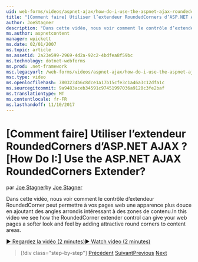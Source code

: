 ```yaml
---
uid: web-forms/videos/aspnet-ajax/how-do-i-use-the-aspnet-ajax-roundedcorners-extender
title: "[Comment faire] Utiliser l’extendeur RoundedCorners d’ASP.NET AJAX ? | Microsoft Docs"
author: JoeStagner
description: "Dans cette vidéo, nous voir comment le contrôle d’extendeur RoundedCorner peut permettre à vos pages web une apparence plus douce en ajoutant des angles arrondis intéressante pour la zone de contenu..."
ms.author: aspnetcontent
manager: wpickett
ms.date: 02/01/2007
ms.topic: article
ms.assetid: 2a23e599-2969-4d2a-92c2-4bdfea8f59bc
ms.technology: dotnet-webforms
ms.prod: .net-framework
msc.legacyurl: /web-forms/videos/aspnet-ajax/how-do-i-use-the-aspnet-ajax-roundedcorners-extender
msc.type: video
ms.openlocfilehash: 7803234b6c8dce1a17b15cfe3c1a46a3c12dfa1c
ms.sourcegitcommit: 9a9483aceb34591c97451997036a9120c3fe2baf
ms.translationtype: MT
ms.contentlocale: fr-FR
ms.lasthandoff: 11/10/2017
---
```

<a name="how-do-i-use-the-aspnet-ajax-roundedcorners-extender"></a><span data-ttu-id="bc54f-104">[Comment faire] Utiliser l’extendeur RoundedCorners d’ASP.NET AJAX ?</span><span class="sxs-lookup"><span data-stu-id="bc54f-104">[How Do I:] Use the ASP.NET AJAX RoundedCorners Extender?</span></span>
====================
<span data-ttu-id="bc54f-105">par [Joe Stagner](https://github.com/JoeStagner)</span><span class="sxs-lookup"><span data-stu-id="bc54f-105">by [Joe Stagner](https://github.com/JoeStagner)</span></span>

<span data-ttu-id="bc54f-106">Dans cette vidéo, nous voir comment le contrôle d’extendeur RoundedCorner peut permettre à vos pages web une apparence plus douce en ajoutant des angles arrondis intéressant à des zones de contenu.</span><span class="sxs-lookup"><span data-stu-id="bc54f-106">In this video we see how the RoundedCorner extender control can give your web pages a softer look and feel by adding attractive round corners to content areas.</span></span>

[<span data-ttu-id="bc54f-107">&#9654; Regardez la vidéo (2 minutes)</span><span class="sxs-lookup"><span data-stu-id="bc54f-107">&#9654; Watch video (2 minutes)</span></span>](https://channel9.msdn.com/Blogs/ASP-NET-Site-Videos/how-do-i-use-the-aspnet-ajax-roundedcorners-extender)

>[!div class="step-by-step"]
<span data-ttu-id="bc54f-108">[Précédent](how-do-i-use-an-aspnet-ajax-scriptmanagerproxy.md)
[Suivant](how-do-i-use-the-aspnet-ajax-timer-control.md)</span><span class="sxs-lookup"><span data-stu-id="bc54f-108">[Previous](how-do-i-use-an-aspnet-ajax-scriptmanagerproxy.md)
[Next](how-do-i-use-the-aspnet-ajax-timer-control.md)</span></span>
